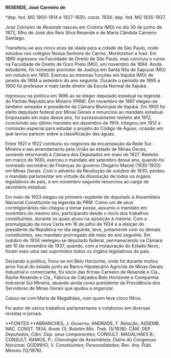 **RESENDE, José Carneiro de**

\*dep. fed. MG 1900-1914 e 1927-1930; const. 1934; dep. fed. MG
1935-1937.

*José Carneiro de Resende* nasceu em Cristina (MG) no dia 30 de junho de
1872, filho de José dos Reis Silva Resende e de Maria Cândida Carneiro
Santiago.

Transferiu-se aos cinco anos de idade para a cidade de São Paulo, onde
estudou nos colégios Nossa Senhora do Carmo, Moretzshon e Ivair. Em 1890
ingressou na Faculdade de Direito de São Paulo, mas concluiu o curso na
Faculdade de Direito de Ouro Preto (MG), em novembro de 1894. Ainda
estudante, foi nomeado promotor de Justiça em Santa Rita de Sapucaí (MG)
em outubro em 1893. Exerceu as mesmas funções em Itajubá (MG) de janeiro
de 1894 a setembro do ano seguinte. Durante o período de 1895 a 1900 foi
professor e mais tarde diretor da Escola Normal de Itajubá.

Ingressou na política em 1896 ao se eleger deputado estadual na legenda
do Partido Republicano Mineiro (PRM). Em novembro de 1897 elegeu-se
também vereador e presidente da Câmara Municipal de Itajubá. Em 1900 foi
eleito deputado federal por Minas Gerais e renunciou ao mandato
estadual. Empossado em maio desse ano, foi sucessivamente reeleito até
1912, concluindo seu último mandato em dezembro de 1914. Integrou em
1912 a comissão especial para estudar o projeto do Código de Águas,
ocasião em que lavrou parecer sobre a classificação das águas.

Entre 1921 e 1922 conduziu os negócios da encampação da Rede Sul-Mineira
e seu arrendamento pela União ao estado de Minas Gerais, somente
retornando à Câmara dos Deputados em maio de 1927. Reeleito em março de
1930, exerceu o mandato até setembro desse ano, quando foi nomeado
secretário de Finanças do governo Olegário Maciel (1930-1933) em Minas
Gerais. Com o advento da Revolução de outubro de 1930, perdeu o mandato
parlamentar em virtude da dissolução de todos os órgãos legislativos do
país, e em novembro seguinte renunciou ao cargo de secretário estadual.

Em maio de 1933 elegeu-se primeiro-suplente de deputado à Assembleia
Nacional Constituinte na legenda do PRM. Como um de seus
correligionários não chegou a tomar posse, assumiu o mandato em novembro
do mesmo ano, participando desde o início dos trabalhos constituintes,
durante os quais atuou na oposição à maioria. Com a promulgação da nova
Carta em 16 de julho de 1934 e a eleição do presidente da República no
dia seguinte, teve, juntamente com os demais constituintes, seu mandato
prorrogado até maio do ano seguinte. Em outubro de 1934 reelegeu-se
deputado federal, permanecendo na Câmara até 10 de novembro de 1937,
quando, com a instauração do Estado Novo, foram mais uma vez suprimidos
todos os órgãos legislativos do país.

Deixando a política, fixou-se em Belo Horizonte, onde foi durante muitos
anos fiscal do estado junto ao Banco Hipotecário Agrícola de Minas
Gerais. Industrial e comerciante, foi sócio das firmas Carneiro de
Resende e Cia., Rache Resende e Cia., Fábrica de Calçados Belo Horizonte
e Companhia Industrial Sul Mineira, atuando ainda como presidente da
Previdência dos Servidores de Minas Gerais que ajudou a organizar.

Casou-se com Maria de Magalhães, com quem teve cinco filhos.

Foi autor de vários trabalhos parlamentares e colaborou em diversas
revistas e jornais.

**FONTES:**ABRANCHES, J. *Governo*; ANDRADE, F. *Relação*; ASSEMB. NAC.
CONST. 1934. *Anais* (1); *Boletim Min. Trab*. (5/1936); CÂM. DEP.
*Deputados*; *Câm. Dep. seus componentes*; CONSULT. MAGALHÃES B.;
CONSULT. RAMOS, P.; *Cronologia da Assembleia*; *Diário do Congresso
Nacional*; GODINHO, V. *Constituintes*; *Personalidades*; *Rev. Arq.
Públ. Mineiro* (12/1976).
